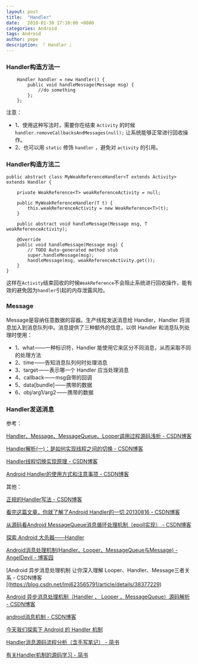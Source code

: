 ```yaml
---
layout: post
title:  "Handler"
date:   2018-01-30 17:10:00 +0800
categories: Android
tags: Android
author: pepe
description: 『 Handler 』
---
```


### Handler构造方法一
```
    Handler handler = new Handler() {
        public void handleMessage(Message msg) {
            //do something
        };
    };
``` 
注意：

* 1、使用这种写法时，需要你在结束 `Activity` 的时候 `handler.removeCallbacksAndMessages(null);` 让系统能够正常进行回收操作。
* 2、也可以用 `static` 修饰 `handler` ，避免对 `activity` 的引用。


### Handler构造方法二
```
public abstract class MyWeakReferenceHandler<T extends Activity> extends Handler {  
  
    private WeakReference<T> weakReferenceActivity = null;  
  
    public MyWeakReferenceHandler(T t) {  
        this.weakReferenceActivity = new WeakReference<T>(t);  
    }  
  
    public abstract void handleMessage(Message msg, T weakReferenceActivity);  
  
    @Override  
    public void handleMessage(Message msg) {  
        // TODO Auto-generated method stub  
        super.handleMessage(msg);  
        handleMessage(msg, weakReferenceActivity.get());  
    }  
}  
```
这样在`Activity`结束回收的时候`WeakReference`不会阻止系统进行回收操作，能有效的避免因为`handler`引起的内存泄露风险。

### Message

Message是容纳任意数据的容器。生产线程发送消息给 Handler，Handler 将消息加入到消息队列中。消息提供了三种额外的信息，以供 Handler 和消息队列处理时使用：

* 1、what ——一种标识符，Handler 能使用它来区分不同消息，从而采取不同的处理方法
* 2、time ——告知消息队列何时处理消息
* 3、target —— 表示哪一个 Handler 应当处理消息
* 4、callback —— msg自带的回调
* 5、data[bundle] —— 携带的数据
* 6、obj/arg1/arg2 —— 携带的数据

### Handler发送消息



参考：

[Handler、Message、MessageQueue、Looper调用过程源码浅析 - CSDN博客](https://blog.csdn.net/qq_17250009/article/details/50017237)

[Handler解析(一)：是如何实现线程之间的切换 - CSDN博客](https://blog.csdn.net/adobesolo/article/details/75195394)

[Handler线程切换实现原理 - CSDN博客](https://blog.csdn.net/qq_16188829/article/details/76922757)

[Android Handler的使用方式和注意事项 - CSDN博客](https://blog.csdn.net/u010177022/article/details/63278070)

其他：

[正规的Handler写法 - CSDN博客](http://blog.csdn.net/parcool/article/details/49154189)

[看完这篇文章，你就了解了Android Handler的一切  20130816 - CSDN博客](http://blog.csdn.net/u011733020/article/details/49589863)

[从源码看Android MessageQueue消息循环处理机制（epoll实现） - CSDN博客](http://blog.csdn.net/ashqal/article/details/32107099)

[探索 Android 大杀器——Handler](https://zhuanlan.zhihu.com/p/22904405)

[Android消息处理机制(Handler、Looper、MessageQueue与Message) - AngelDevil - 博客园](http://www.cnblogs.com/angeldevil/p/3340644.html)

[Android 异步消息处理机制 让你深入理解 Looper、Handler、Message三者关系 - CSDN博客[(https://blog.csdn.net/lmj623565791/article/details/38377229)

[Android 异步消息处理机制（Handler 、 Looper 、MessageQueue）源码解析 - CSDN博客](https://www.aliyun.com/jiaocheng/64144.html)

[android消息机制 - CSDN博客](https://blog.csdn.net/wrg_20100512/article/details/51013008)

[今天我们探索下 Android 的 Handler 机制](https://mp.weixin.qq.com/s/WtZhfeAIA5FJDaDsSRhKUQ)

[Handler消息源码流程分析（含手写笔记） - 简书](https://www.jianshu.com/p/6f25729ef62a)

[有关Handler机制的源码学习 - 简书](https://www.jianshu.com/p/b5eb6fb14c95)




